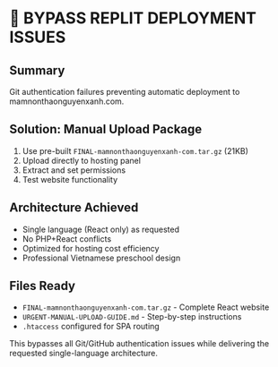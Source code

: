 # 🎯 BYPASS REPLIT DEPLOYMENT ISSUES

## Summary
Git authentication failures preventing automatic deployment to mamnonthaonguyenxanh.com.

## Solution: Manual Upload Package
1. Use pre-built `FINAL-mamnonthaonguyenxanh-com.tar.gz` (21KB)
2. Upload directly to hosting panel
3. Extract and set permissions
4. Test website functionality

## Architecture Achieved
- Single language (React only) as requested
- No PHP+React conflicts  
- Optimized for hosting cost efficiency
- Professional Vietnamese preschool design

## Files Ready
- `FINAL-mamnonthaonguyenxanh-com.tar.gz` - Complete React website
- `URGENT-MANUAL-UPLOAD-GUIDE.md` - Step-by-step instructions
- `.htaccess` configured for SPA routing

This bypasses all Git/GitHub authentication issues while delivering the requested single-language architecture.